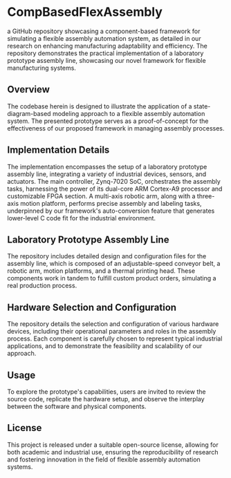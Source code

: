 # CompBasedFlexAssembly
a GitHub repository showcasing a component-based framework for simulating a flexible assembly automation system, as detailed in our research on enhancing manufacturing adaptability and efficiency.
The repository demonstrates the practical implementation of a laboratory prototype assembly line, showcasing our novel framework for flexible manufacturing systems.

## Overview

The codebase herein is designed to illustrate the application of a state-diagram-based modeling approach to a flexible assembly automation system. The presented prototype serves as a proof-of-concept for the effectiveness of our proposed framework in managing assembly processes.

## Implementation Details

The implementation encompasses the setup of a laboratory prototype assembly line, integrating a variety of industrial devices, sensors, and actuators. The main controller, Zynq-7020 SoC, orchestrates the assembly tasks, harnessing the power of its dual-core ARM Cortex-A9 processor and customizable FPGA section. A multi-axis robotic arm, along with a three-axis motion platform, performs precise assembly and labeling tasks, underpinned by our framework's auto-conversion feature that generates lower-level C code fit for the industrial environment.

## Laboratory Prototype Assembly Line

The repository includes detailed design and configuration files for the assembly line, which is composed of an adjustable-speed conveyor belt, a robotic arm, motion platforms, and a thermal printing head. These components work in tandem to fulfill custom product orders, simulating a real production process.

## Hardware Selection and Configuration

The repository details the selection and configuration of various hardware devices, including their operational parameters and roles in the assembly process. Each component is carefully chosen to represent typical industrial applications, and to demonstrate the feasibility and scalability of our approach.

## Usage

To explore the prototype's capabilities, users are invited to review the source code, replicate the hardware setup, and observe the interplay between the software and physical components. 

## License

This project is released under a suitable open-source license, allowing for both academic and industrial use, ensuring the reproducibility of research and fostering innovation in the field of flexible assembly automation systems.
